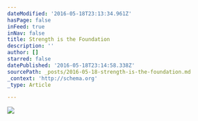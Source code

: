 ```yaml
---
dateModified: '2016-05-18T23:13:34.961Z'
hasPage: false
inFeed: true
inNav: false
title: Strength is the Foundation
description: ''
author: []
starred: false
datePublished: '2016-05-18T23:14:58.338Z'
sourcePath: _posts/2016-05-18-strength-is-the-foundation.md
_context: 'http://schema.org'
_type: Article

---
```

![](https://the-grid-user-content.s3-us-west-2.amazonaws.com/8c5940b4-c07f-4ed7-baa3-9d88010240d2.jpg)